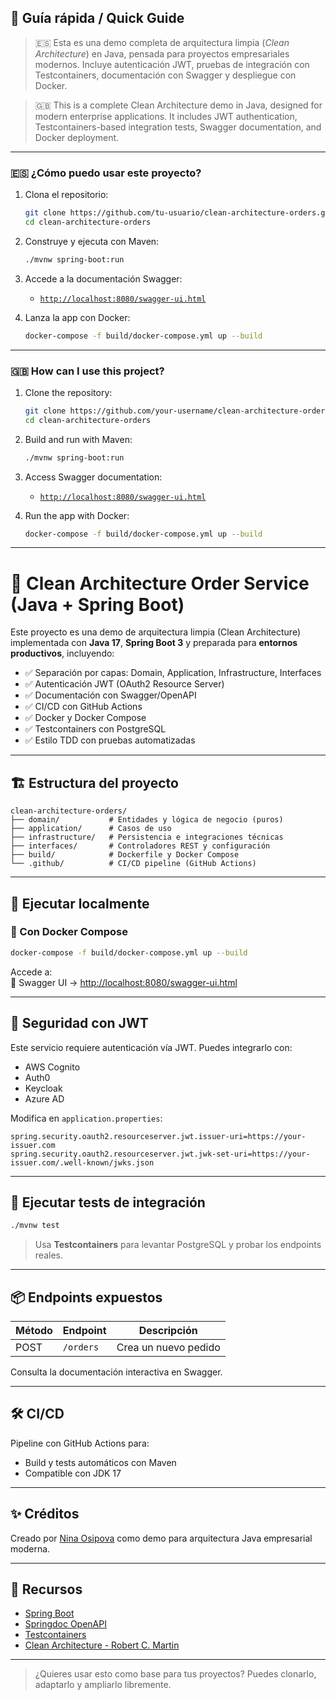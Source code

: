 ## 📘 Guía rápida / Quick Guide

> 🇪🇸 Esta es una demo completa de arquitectura limpia (*Clean Architecture*) en Java, pensada para proyectos empresariales modernos. Incluye autenticación JWT, pruebas de integración con Testcontainers, documentación con Swagger y despliegue con Docker.

> 🇬🇧 This is a complete Clean Architecture demo in Java, designed for modern enterprise applications. It includes JWT authentication, Testcontainers-based integration tests, Swagger documentation, and Docker deployment.

---

### 🇪🇸 ¿Cómo puedo usar este proyecto?

1. Clona el repositorio:
   ```bash
   git clone https://github.com/tu-usuario/clean-architecture-orders.git
   cd clean-architecture-orders
   ```

2. Construye y ejecuta con Maven:
   ```bash
   ./mvnw spring-boot:run
   ```

3. Accede a la documentación Swagger:
   - [`http://localhost:8080/swagger-ui.html`](http://localhost:8080/swagger-ui.html)

4. Lanza la app con Docker:
   ```bash
   docker-compose -f build/docker-compose.yml up --build
   ```

---

### 🇬🇧 How can I use this project?

1. Clone the repository:
   ```bash
   git clone https://github.com/your-username/clean-architecture-orders.git
   cd clean-architecture-orders
   ```

2. Build and run with Maven:
   ```bash
   ./mvnw spring-boot:run
   ```

3. Access Swagger documentation:
   - [`http://localhost:8080/swagger-ui.html`](http://localhost:8080/swagger-ui.html)

4. Run the app with Docker:
   ```bash
   docker-compose -f build/docker-compose.yml up --build
   ```

---

# 🧱 Clean Architecture Order Service (Java + Spring Boot)

Este proyecto es una demo de arquitectura limpia (Clean Architecture) implementada con **Java 17**, **Spring Boot 3** y preparada para **entornos productivos**, incluyendo:

- ✅ Separación por capas: Domain, Application, Infrastructure, Interfaces
- ✅ Autenticación JWT (OAuth2 Resource Server)
- ✅ Documentación con Swagger/OpenAPI
- ✅ CI/CD con GitHub Actions
- ✅ Docker y Docker Compose
- ✅ Testcontainers con PostgreSQL
- ✅ Estilo TDD con pruebas automatizadas

---

## 🏗️ Estructura del proyecto

```
clean-architecture-orders/
├── domain/           # Entidades y lógica de negocio (puros)
├── application/      # Casos de uso
├── infrastructure/   # Persistencia e integraciones técnicas
├── interfaces/       # Controladores REST y configuración
├── build/            # Dockerfile y Docker Compose
└── .github/          # CI/CD pipeline (GitHub Actions)
```

---

## 🚀 Ejecutar localmente

### 🐳 Con Docker Compose

```bash
docker-compose -f build/docker-compose.yml up --build
```

Accede a:  
📘 Swagger UI → [http://localhost:8080/swagger-ui.html](http://localhost:8080/swagger-ui.html)

---

## 🔐 Seguridad con JWT

Este servicio requiere autenticación vía JWT. Puedes integrarlo con:
- AWS Cognito
- Auth0
- Keycloak
- Azure AD

Modifica en `application.properties`:

```properties
spring.security.oauth2.resourceserver.jwt.issuer-uri=https://your-issuer.com
spring.security.oauth2.resourceserver.jwt.jwk-set-uri=https://your-issuer.com/.well-known/jwks.json
```

---

## 🧪 Ejecutar tests de integración

```bash
./mvnw test
```

> Usa **Testcontainers** para levantar PostgreSQL y probar los endpoints reales.

---

## 📦 Endpoints expuestos

| Método | Endpoint      | Descripción            |
|--------|---------------|------------------------|
| POST   | `/orders`     | Crea un nuevo pedido   |

Consulta la documentación interactiva en Swagger.

---

## 🛠 CI/CD

Pipeline con GitHub Actions para:
- Build y tests automáticos con Maven
- Compatible con JDK 17

---

## ✨ Créditos

Creado por [Nina Osipova](https://www.linkedin.com/in/nina-osipova) como demo para arquitectura Java empresarial moderna.

---

## 📘 Recursos

- [Spring Boot](https://spring.io/projects/spring-boot)
- [Springdoc OpenAPI](https://springdoc.org/)
- [Testcontainers](https://www.testcontainers.org/)
- [Clean Architecture - Robert C. Martin](https://www.oreilly.com/library/view/clean-architecture-a/9780134494272/)

---

> ¿Quieres usar esto como base para tus proyectos? Puedes clonarlo, adaptarlo y ampliarlo libremente.